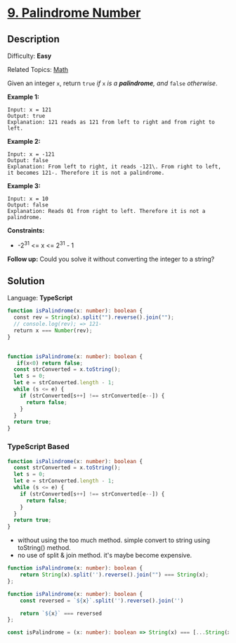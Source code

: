 # [9\. Palindrome Number](https://leetcode.com/problems/palindrome-number/)

## Description

Difficulty: **Easy**  

Related Topics: [Math](https://leetcode.com/tag/math/)


Given an integer `x`, return `true` _if_ `x` _is a_ <span data-keyword="palindrome-integer">_**palindrome**_</span>_, and_ `false` _otherwise_.

**Example 1:**

```
Input: x = 121
Output: true
Explanation: 121 reads as 121 from left to right and from right to left.
```

**Example 2:**

```
Input: x = -121
Output: false
Explanation: From left to right, it reads -121\. From right to left, it becomes 121-. Therefore it is not a palindrome.
```

**Example 3:**

```
Input: x = 10
Output: false
Explanation: Reads 01 from right to left. Therefore it is not a palindrome.
```

**Constraints:**

*   -2<sup>31</sup> <= x <= 2<sup>31</sup> - 1

**Follow up:** Could you solve it without converting the integer to a string?

## Solution

Language: **TypeScript**

```typescript
function isPalindrome(x: number): boolean {
  const rev = String(x).split("").reverse().join("");
  // console.log(rev); => 121-
  return x === Number(rev);
}
​
```

```ts
function isPalindrome(x: number): boolean {
   if(x<0) return false;
  const strConverted = x.toString();
  let s = 0;
  let e = strConverted.length - 1;
  while (s <= e) {
    if (strConverted[s++] !== strConverted[e--]) {
      return false;
    }
  }
  return true;
}

```

### TypeScript Based

```ts
function isPalindrome(x: number): boolean {
  const strConverted = x.toString();
  let s = 0;
  let e = strConverted.length - 1;
  while (s <= e) {
    if (strConverted[s++] !== strConverted[e--]) {
      return false;
    }
  }
  return true;
}

```

- without using the too much method. simple convert to string using toString() method.
- no use of split & join method. it's maybe become expensive.

```ts
function isPalindrome(x: number): boolean {
    return String(x).split('').reverse().join("") === String(x);
};
```

```ts
function isPalindrome(x: number): boolean {
    const reversed = `${x}`.split('').reverse().join('')

    return `${x}` === reversed
};
```

```ts
const isPalindrome = (x: number): boolean => String(x) === [...String(x)].reverse().join('');
```